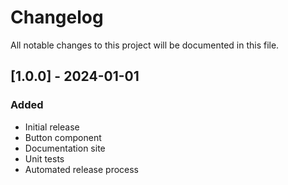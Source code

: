 # Changelog

All notable changes to this project will be documented in this file.

## [1.0.0] - 2024-01-01

### Added
- Initial release
- Button component
- Documentation site
- Unit tests
- Automated release process 